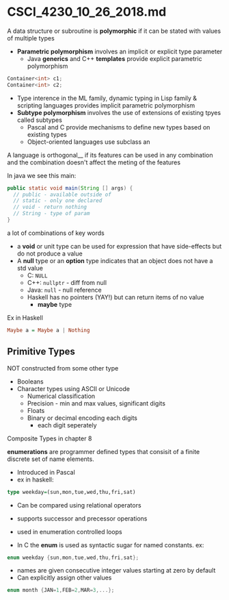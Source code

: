 # CSCI_4230_10_26_2018.md

A data structure or subroutine is __polymorphic__ if it can be stated with values of multiple types

* __Parametric polymorphism__ involves an implicit or explicit type parameter
  * Java __generics__ and C++ __templates__ provide explicit parametric polymorphism

```c++
Container<int> c1;
Container<int> c2;
```

  * Type interence in the ML family, dynamic typing in Lisp family & scripting languages provides implicit parametric polymorphism
* __Subtype polymorphism__ involves the use of extensions of existing tpyes called subtypes
  * Pascal and C provide mechanisms to define new types based on existing types
  * Object-oriented languages  use subclass an

A language is orthogonal__ if its features can be used in any combination and the combination doesn't affect the meting of the features

In java we see this main: 

```java
public static void main(String [] args) {
  // public - available outside of
  // static - only one declared
  // void - return nothing
  // String - type of param
}
```

a lot of combinations of key words

* a __void__ or unit type can be used for expression that have side-effects but do not produce a value
* A __null__ type or an __option__ type indicates that an object does not have a std value
  * C: `NULL`
  * C++: `nullptr` - diff from null
  * Java: `null` - null reference
  * Haskell has no pointers (YAY!) but can return items of no value
    * __maybe__ type

Ex in Haskell

```haskell
Maybe a = Maybe a | Nothing
```

## Primitive Types

NOT constructed from some other type

* Booleans
* Character types using ASCII or Unicode
  * Numerical classification
  * Precision - min and max values, significant digits
  * Floats
  * Binary or decimal encoding each digits
    * each digit seperately

Composite Types in chapter 8

__enumerations__ are programmer defined types that consisit of a finite discrete set of name elements.

* Introduced in Pascal
* ex in haskell:

```haskell
type weekday=(sun,mon,tue,wed,thu,fri,sat)
```

* Can be compared using relational operators
* supports successor and precessor operations
* used in enumeration controlled loops

* In C the __enum__ is used as syntactic sugar for named constants. ex:

```c
enum weekday {sun,mon,tue,wed,thu,fri,sat};
```

* names are given consecutive integer values starting at zero by default
* Can explicitly assign other values

```c
enum month {JAN=1,FEB=2,MAR=3,...};
```